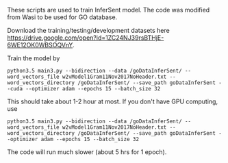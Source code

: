 These scripts are used to train InferSent model. The code was modified from Wasi to be used for GO database. 

Download the training/testing/development datasets here https://drive.google.com/open?id=1ZC24NJ39rsBTHjE-6WE12OK0WBSOQVnY. 

Train the model by  

```
python3.5 main3.py --bidirection --data /goDataInferSent/ --word_vectors_file w2vModel1Gram11Nov2017NoHeader.txt --word_vectors_directory /goDataInferSent/ --save_path goDataInferSent --cuda --optimizer adam --epochs 15 --batch_size 32
```

This should take about 1-2 hour at most. If you don't have GPU computing, use 

```
python3.5 main3.py --bidirection --data /goDataInferSent/ --word_vectors_file w2vModel1Gram11Nov2017NoHeader.txt --word_vectors_directory /goDataInferSent/ --save_path goDataInferSent --optimizer adam --epochs 15 --batch_size 32
```

The code will run much slower (about 5 hrs for 1 epoch).
